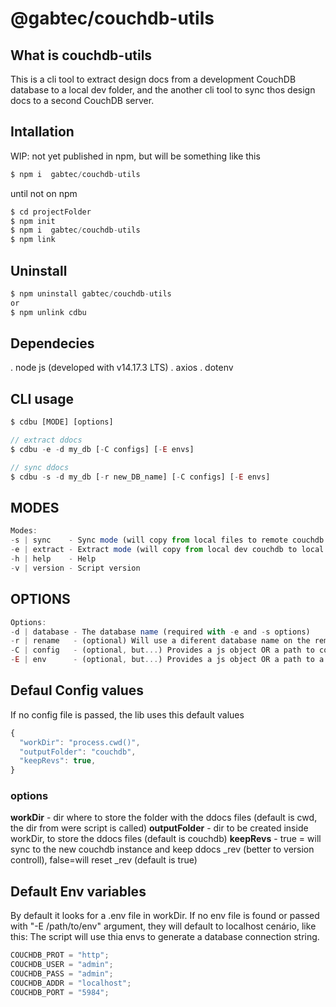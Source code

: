 # @gabtec/couchdb-utils

## What is couchdb-utils

This is a cli tool to extract design docs from a development CouchDB database to a local dev folder, and the another cli tool to sync thos design docs to a second CouchDB server.

## Intallation

WIP: not yet published in npm, but will be something like this

```js
$ npm i  gabtec/couchdb-utils
```

until not on npm

```js
$ cd projectFolder
$ npm init
$ npm i  gabtec/couchdb-utils
$ npm link
```

## Uninstall

```js
$ npm uninstall gabtec/couchdb-utils
or
$ npm unlink cdbu
```

## Dependecies

. node js (developed with v14.17.3 LTS)
. axios
. dotenv

## CLI usage

```js
$ cdbu [MODE] [options]

// extract ddocs
$ cdbu -e -d my_db [-C configs] [-E envs]

// sync ddocs
$ cdbu -s -d my_db [-r new_DB_name] [-C configs] [-E envs]
```

## MODES

```js
Modes:
-s | sync    - Sync mode (will copy from local files to remote couchdb server)
-e | extract - Extract mode (will copy from local dev couchdb to local files)
-h | help    - Help
-v | version - Script version
```

## OPTIONS

```js
Options:
-d | database - The database name (required with -e and -s options)
-r | rename   - (optional) Will use a diferent database name on the remote server
-C | config   - (optional, but...) Provides a js object OR a path to config json file (e.g. .cdburc.json) (MUST BE JSON)
-E | env      - (optional, but...) Provides a js object OR a path to a env file (e.g. .env). Also reads a connection string from COUCH env (e.g. COUCH=http://admin:password@127.0.0.1:5984)
```

## Defaul Config values

If no config file is passed, the lib uses this default values

```js
{
  "workDir": "process.cwd()",
  "outputFolder": "couchdb",
  "keepRevs": true,
}
```

### options

**workDir** - dir where to store the folder with the ddocs files (default is cwd, the dir from were script is called)
**outputFolder** - dir to be created inside workDir, to store the ddocs files (default is couchdb)
**keepRevs** - true = will sync to the new couchdb instance and keep ddocs \_rev (better to version controll), false=will reset \_rev (default is true)

## Default Env variables

By default it looks for a .env file in workDir.
If no env file is found or passed with "-E /path/to/env" argument,
they will default to localhost cenário, like this:
The script will use thia envs to generate a database connection string.

```js
COUCHDB_PROT = "http";
COUCHDB_USER = "admin";
COUCHDB_PASS = "admin";
COUCHDB_ADDR = "localhost";
COUCHDB_PORT = "5984";
```
